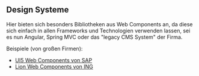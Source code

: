 ## Design Systeme

Hier bieten sich besonders Bibliotheken aus Web Components an, da diese sich einfach in allen Frameworks und Technologien verwenden lassen, sei es nun Angular, Spring MVC oder das "legacy CMS System" der Firma.

Beispiele (von großen Firmen):

- [UI5 Web Components von SAP](https://sap.github.io/ui5-webcomponents/)
- [Lion Web Components von ING](https://medium.com/ing-blog/ing-open-sources-lion-a-library-for-performant-accessible-flexible-web-components-22ad165b1d3d)
